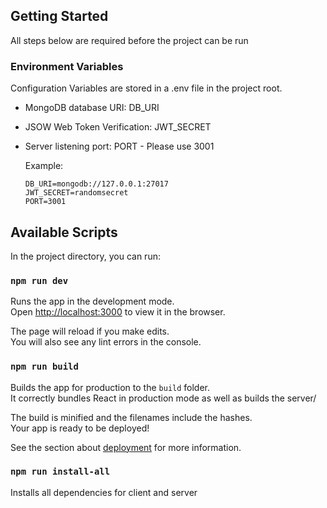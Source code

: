 ## Getting Started

All steps below are required before the project can be run

### Environment Variables

Configuration Variables are stored in a .env file in the project root.

* MongoDB database URI: DB_URI

* JSOW Web Token Verification: JWT_SECRET

* Server listening port: PORT - Please use 3001

  Example:

  ```
  DB_URI=mongodb://127.0.0.1:27017
  JWT_SECRET=randomsecret
  PORT=3001
  ```


## Available Scripts

In the project directory, you can run:

### `npm run dev`

Runs the app in the development mode.<br />
Open [http://localhost:3000](http://localhost:3000) to view it in the browser.

The page will reload if you make edits.<br />
You will also see any lint errors in the console.

### `npm run build`

Builds the app for production to the `build` folder.<br />
It correctly bundles React in production mode as well as builds the server/

The build is minified and the filenames include the hashes.<br />
Your app is ready to be deployed!

See the section about [deployment](https://facebook.github.io/create-react-app/docs/deployment) for more information.

### `npm run install-all`

Installs all dependencies for client and server
